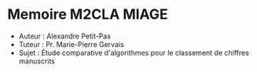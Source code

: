 # Memoire M2CLA MIAGE

- Auteur : Alexandre Petit-Pas
- Tuteur : Pr. Marie-Pierre Gervais
- Sujet : Étude comparative d'algorithmes pour le classement de chiffres manuscrits

